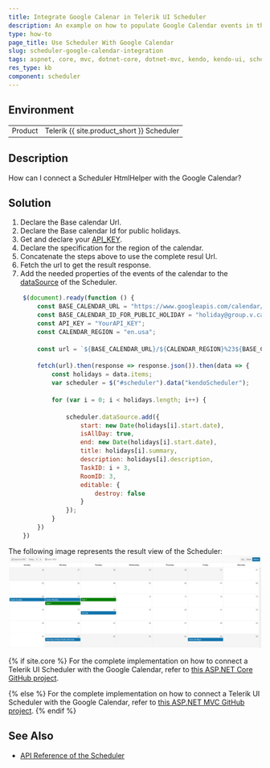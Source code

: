 ```yaml
---
title: Integrate Google Calenar in Telerik UI Scheduler
description: An example on how to populate Google Calendar events in the Telerik UI Scheduler
type: how-to
page_title: Use Scheduler With Google Calendar
slug: scheduler-google-calendar-integration
tags: aspnet, core, mvc, dotnet-core, dotnet-mvc, kendo, kendo-ui, scheduler, google, calendar
res_type: kb
component: scheduler
---
```


## Environment

<table>
 <tr>
  <td>Product</td>
  <td>Telerik {{ site.product_short }} Scheduler</td>
 </tr>
</table>

## Description

How can I connect a Scheduler HtmlHelper with the Google Calendar?

## Solution

1. Declare the Base calendar Url.
1. Declare the Base calendar Id for public holidays.
1. Get and declare your [API_KEY](https://support.google.com/googleapi/answer/6158862?hl=en).
1. Declare the specification for the region of the calendar.
1. Concatenate the steps above to use the complete resul Url.
1. Fetch the url to get the result response.
1. Add the needed properties of the events of the calendar to the [dataSource](https://docs.telerik.com/kendo-ui/api/javascript/ui/scheduler/fields/datasource) of the Scheduler.

```JavaScript
	$(document).ready(function () {
        const BASE_CALENDAR_URL = "https://www.googleapis.com/calendar/v3/calendars";
        const BASE_CALENDAR_ID_FOR_PUBLIC_HOLIDAY = "holiday@group.v.calendar.google.com";
        const API_KEY = "YourAPI_KEY";
		const CALENDAR_REGION = "en.usa"; 

        const url = `${BASE_CALENDAR_URL}/${CALENDAR_REGION}%23${BASE_CALENDAR_ID_FOR_PUBLIC_HOLIDAY}/events?key=${API_KEY}`

        fetch(url).then(response => response.json()).then(data => {
			const holidays = data.items;
			var scheduler = $("#scheduler").data("kendoScheduler");

			for (var i = 0; i < holidays.length; i++) {

                scheduler.dataSource.add({
					start: new Date(holidays[i].start.date),
                    isAllDay: true,
                    end: new Date(holidays[i].start.date),
					title: holidays[i].summary,
					description: holidays[i].description,
					TaskID: i + 3,
					RoomID: 3,
                    editable: {
                        destroy: false
					}
                });
            }
        })
	})
```

The following image represents the result view of the Scheduler:
![{{ site.product_short }} Scheduler with Google calendar integration example](images/scheduler-google-calendar-integration.png)

{% if site.core %}
For the complete implementation on how to connect a Telerik UI Scheduler with the Google Calendar, refer to [this ASP.NET Core GitHub project](https://github.com/telerik/ui-for-aspnet-core-examples/tree/master/Telerik.Examples.Mvc).

{% else %}
For the complete implementation on how to connect a Telerik UI Scheduler with the Google Calendar, refer to [this ASP.NET MVC GitHub project](https://github.com/telerik/ui-for-aspnet-mvc-examples/tree/master/scheduler/scheduler-google-api).
{% endif %}

## See Also

* [API Reference of the Scheduler](https://docs.telerik.com/kendo-ui/api/javascript/ui/scheduler)
